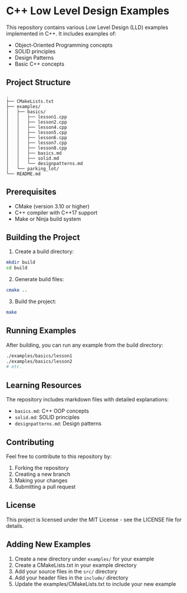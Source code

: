 # C++ Low Level Design Examples

This repository contains various Low Level Design (LLD) examples implemented in C++. It includes examples of:
- Object-Oriented Programming concepts
- SOLID principles
- Design Patterns
- Basic C++ concepts

## Project Structure

```
.
├── CMakeLists.txt
├── examples/
│   ├── basics/
│   │   ├── lesson1.cpp
│   │   ├── lesson2.cpp
│   │   ├── lesson4.cpp
│   │   ├── lesson5.cpp
│   │   ├── lesson6.cpp
│   │   ├── lesson7.cpp
│   │   ├── lesson8.cpp
│   │   ├── basics.md
│   │   ├── solid.md
│   │   └── designpatterns.md
│   └── parking_lot/
└── README.md
```

## Prerequisites

- CMake (version 3.10 or higher)
- C++ compiler with C++17 support
- Make or Ninja build system

## Building the Project

1. Create a build directory:
```bash
mkdir build
cd build
```

2. Generate build files:
```bash
cmake ..
```

3. Build the project:
```bash
make
```

## Running Examples

After building, you can run any example from the build directory:
```bash
./examples/basics/lesson1
./examples/basics/lesson2
# etc.
```

## Learning Resources

The repository includes markdown files with detailed explanations:
- `basics.md`: C++ OOP concepts
- `solid.md`: SOLID principles
- `designpatterns.md`: Design patterns

## Contributing

Feel free to contribute to this repository by:
1. Forking the repository
2. Creating a new branch
3. Making your changes
4. Submitting a pull request

## License

This project is licensed under the MIT License - see the LICENSE file for details.

## Adding New Examples

1. Create a new directory under `examples/` for your example
2. Create a CMakeLists.txt in your example directory
3. Add your source files in the `src/` directory
4. Add your header files in the `include/` directory
5. Update the examples/CMakeLists.txt to include your new example 